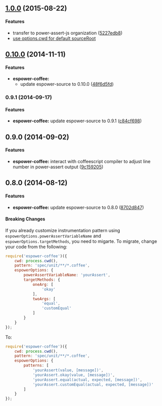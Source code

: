 ## [1.0.0](https://github.com/power-assert-js/espower-coffee/releases/tag/v1.0.0) (2015-08-22)


#### Features

  * transfer to power-assert-js organization ([5227edb8](https://github.com/power-assert-js/espower-coffee/commit/5227edb88f18f8ebaf014fb2ffc094e4771f6336))
  * [use options.cwd for default sourceRoot](https://github.com/power-assert-js/espower-coffee/pull/2)


## [0.10.0](https://github.com/power-assert-js/espower-coffee/releases/tag/v0.10.0) (2014-11-11)


#### Features

* **espower-coffee:**
  * update espower-source to 0.10.0 ([48f6d5fd](https://github.com/power-assert-js/espower-coffee/commit/48f6d5fd375d86add888dcf34016cefd8585c120))


### 0.9.1 (2014-09-17)


#### Features

* **espower-coffee:** update espower-source to 0.9.1 ([c84cf698](https://github.com/power-assert-js/espower-coffee/commit/c84cf698cf4ddff7a74c3f1677a2fdb3a4aa00d1))


## 0.9.0 (2014-09-02)


#### Features

* **espower-coffee:** interact with coffeescript compiler to adjust line number in power-assert output ([9c159205](https://github.com/power-assert-js/espower-coffee/commit/9c159205608e6a556f61167d1fb65123ae2421ab))


## 0.8.0 (2014-08-12)


#### Features

* **espower-coffee:** update espower-source to 0.8.0 ([8702d847](https://github.com/power-assert-js/espower-coffee/commit/8702d84704d659919e96801014c4653539b7b3f0))


#### Breaking Changes

If you already customize instrumentation pattern using `espowerOptions.powerAssertVariableName` and `espowerOptions.targetMethods`, you need to migarte. To migrate, change your code from the following:

```javascript
require('espower-coffee')({
    cwd: process.cwd(),
    pattern: 'spec/unit/**/*.coffee',
    espowerOptions: {
        powerAssertVariableName: 'yourAssert',
        targetMethods: {
            oneArg: [
                'okay'
            ],
            twoArgs: [
                'equal',
                'customEqual'
            ]
        }
    }
});
```

To:

```javascript
require('espower-coffee')({
    cwd: process.cwd(),
    pattern: 'spec/unit/**/*.coffee',
    espowerOptions: {
        patterns: [
            'yourAssert(value, [message])',
            'yourAssert.okay(value, [message])',
            'yourAssert.equal(actual, expected, [message])',
            'yourAssert.customEqual(actual, expected, [message])'
        ]
    }
});
```
